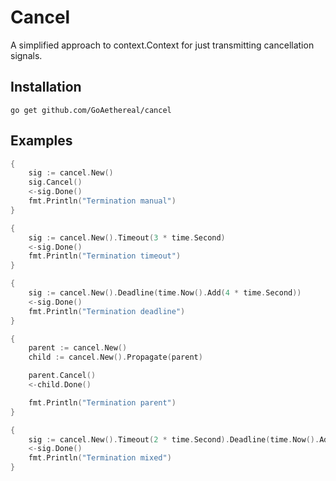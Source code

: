 # Cancel

A simplified approach to context.Context for just transmitting cancellation signals.  

## Installation

```
go get github.com/GoAethereal/cancel
```

## Examples

```go
{
	sig := cancel.New()
	sig.Cancel()
	<-sig.Done()
	fmt.Println("Termination manual")
}

{
	sig := cancel.New().Timeout(3 * time.Second)
	<-sig.Done()
	fmt.Println("Termination timeout")
}

{
	sig := cancel.New().Deadline(time.Now().Add(4 * time.Second))
	<-sig.Done()
	fmt.Println("Termination deadline")
}

{
	parent := cancel.New()
	child := cancel.New().Propagate(parent)

	parent.Cancel()
	<-child.Done()

	fmt.Println("Termination parent")
}

{
	sig := cancel.New().Timeout(2 * time.Second).Deadline(time.Now().Add(2 * time.Second))
	<-sig.Done()
	fmt.Println("Termination mixed")
}
```